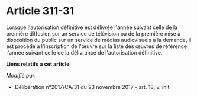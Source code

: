 # Article 311-31

Lorsque l'autorisation définitive est délivrée l'année suivant celle de la première diffusion sur un service de télévision ou
de la première mise à disposition du public sur un   service de médias audiovisuels à la demande, il est procédé à
l'inscription de l'œuvre sur la liste des œuvres de référence l'année suivant celle de la délivrance de l'autorisation
définitive.

**Liens relatifs à cet article**

_Modifié par_:

  - Délibération n°2017/CA/31 du 23 novembre 2017 - art. 18, v. init.

